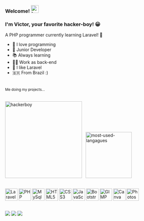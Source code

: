 ### Welcome! <img src="https://emojipedia-us.s3.amazonaws.com/source/noto-emoji-animations/344/waving-hand_1f44b.gif" alt="hello-hand" height="25">

### I'm Victor, your favorite hacker-boy! 😀
<p>A PHP programmer currently learning Laravel! 👻</p>

- 💌 I love programming
- 👶 Junior Developer 
- 📚 Always learning 
- 👨‍💻 Work as back-end
- 🤩 I like Laravel
- 🇧🇷 From Brazil :)

#

<div style="float: center;">
<sub>Me doing my projects...</sub><br><br>
  
<img src="https://media.tenor.com/CgGUXc-LDc4AAAAM/hacker-pc.gif" alt="hackerboy" height="250">&nbsp;&nbsp;&nbsp;<img src="https://github-readme-stats.vercel.app/api/top-langs/?username=vdanviel&layout=compact&theme=white" alt="most-used-langagues" height="150">
</div>
<div style="display: inline_block"><br>
<img height="40"  alt="Laravel" src="https://cdn.jsdelivr.net/gh/devicons/devicon/icons/laravel/laravel-plain-wordmark.svg"/>
<img height="40" alt="PHP" src="https://cdn.jsdelivr.net/gh/devicons/devicon/icons/php/php-plain.svg"/>
<img height="40"  alt="MySql" src="https://cdn.jsdelivr.net/gh/devicons/devicon/icons/mysql/mysql-original.svg"/>
<img height="40" alt="HTML5" src="https://cdn.jsdelivr.net/gh/devicons/devicon/icons/html5/html5-original.svg"/>
<img height="40" alt="CSS3" src="https://cdn.jsdelivr.net/gh/devicons/devicon/icons/css3/css3-original.svg"/>
<img height="40"  alt="JavaScript" src="https://cdn.jsdelivr.net/gh/devicons/devicon/icons/javascript/javascript-plain.svg"/>
<img height="40"  alt="Bootstrap" src="https://cdn.jsdelivr.net/gh/devicons/devicon/icons/bootstrap/bootstrap-plain.svg"/>
<img height="40" alt="GIMP"  src="https://cdn.jsdelivr.net/gh/devicons/devicon/icons/gimp/gimp-plain.svg"/>
<img height="40" alt="Canva" src="https://cdn.jsdelivr.net/gh/devicons/devicon/icons/canva/canva-original.svg"/>
<img height="40"  alt="Photoshop" src="https://cdn.jsdelivr.net/gh/devicons/devicon/icons/photoshop/photoshop-plain.svg"/>
</div>
  
##

<div> 
  <a href="https://www.instagram.com/vdanviel/" target="_blank"><img src="https://img.shields.io/badge/-Instagram-%23E4405F?style=for-the-badge&logo=instagram&logoColor=white" target="_blank"></a>
  <a href = "mailto:victordn.araujo@gmail.com"><img src="https://img.shields.io/badge/-Gmail-%23333?style=for-the-badge&logo=gmail&logoColor=white" target="_blank"></a>
  <a href="https://www.linkedin.com/in/victor-daniel-b0a5a4214/" target="_blank"><img src="https://img.shields.io/badge/LinkedIn-0077B5?style=for-the-badge&logo=linkedin&logoColor=white" target="_blank"></a>
 </div>

